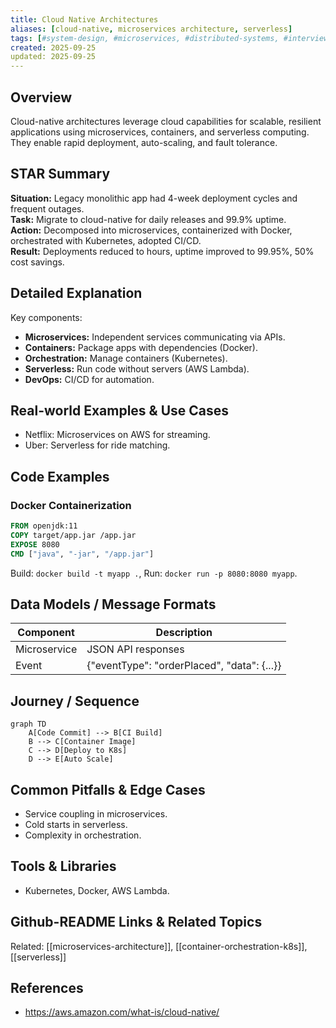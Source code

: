 ```yaml
---
title: Cloud Native Architectures
aliases: [cloud-native, microservices architecture, serverless]
tags: [#system-design, #microservices, #distributed-systems, #interviews]
created: 2025-09-25
updated: 2025-09-25
---
```


## Overview
Cloud-native architectures leverage cloud capabilities for scalable, resilient applications using microservices, containers, and serverless computing. They enable rapid deployment, auto-scaling, and fault tolerance.

## STAR Summary
**Situation:** Legacy monolithic app had 4-week deployment cycles and frequent outages.  
**Task:** Migrate to cloud-native for daily releases and 99.9% uptime.  
**Action:** Decomposed into microservices, containerized with Docker, orchestrated with Kubernetes, adopted CI/CD.  
**Result:** Deployments reduced to hours, uptime improved to 99.95%, 50% cost savings.

## Detailed Explanation
Key components:

- **Microservices:** Independent services communicating via APIs.
- **Containers:** Package apps with dependencies (Docker).
- **Orchestration:** Manage containers (Kubernetes).
- **Serverless:** Run code without servers (AWS Lambda).
- **DevOps:** CI/CD for automation.

## Real-world Examples & Use Cases
- Netflix: Microservices on AWS for streaming.
- Uber: Serverless for ride matching.

## Code Examples
### Docker Containerization
```dockerfile
FROM openjdk:11
COPY target/app.jar /app.jar
EXPOSE 8080
CMD ["java", "-jar", "/app.jar"]
```

Build: `docker build -t myapp .`, Run: `docker run -p 8080:8080 myapp`.

## Data Models / Message Formats
| Component | Description |
|-----------|-------------|
| Microservice | JSON API responses |
| Event | {"eventType": "orderPlaced", "data": {...}} |

## Journey / Sequence
```mermaid
graph TD
    A[Code Commit] --> B[CI Build]
    B --> C[Container Image]
    C --> D[Deploy to K8s]
    D --> E[Auto Scale]
```

## Common Pitfalls & Edge Cases
- Service coupling in microservices.
- Cold starts in serverless.
- Complexity in orchestration.

## Tools & Libraries
- Kubernetes, Docker, AWS Lambda.

## Github-README Links & Related Topics
Related: [[microservices-architecture]], [[container-orchestration-k8s]], [[serverless]]

## References
- https://aws.amazon.com/what-is/cloud-native/